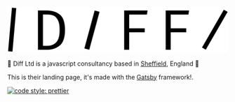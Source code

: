 ![Diff Logo](/src/images/diff.svg)

🎉 Diff Ltd is a javascript consultancy based in [She](https://en.wikipedia.org/wiki/Geography_of_Sheffield)[ffi](http://www.wherebombsfellinsheffield.org/)[eld](http://www.greytogreen.org.uk/music_hall.html), England 🎉

This is their landing page, it's made with the [Gatsby](https://www.gatsbyjs.org/) framework!.

[![code style: prettier](https://img.shields.io/badge/code_style-prettier-ff69b4.svg?style=flat-square)](https://github.com/prettier/prettier)
